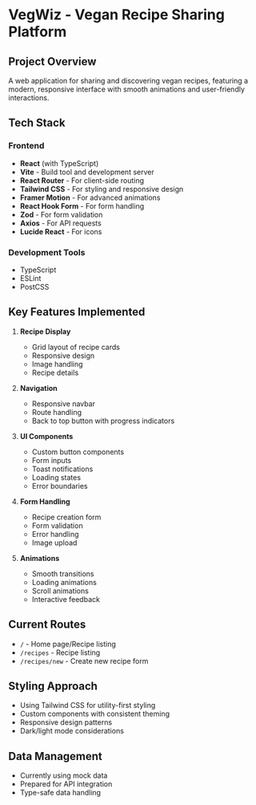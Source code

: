 # VegWiz - Vegan Recipe Sharing Platform

## Project Overview
A web application for sharing and discovering vegan recipes, featuring a modern, responsive interface with smooth animations and user-friendly interactions.

## Tech Stack
### Frontend
- **React** (with TypeScript)
- **Vite** - Build tool and development server
- **React Router** - For client-side routing
- **Tailwind CSS** - For styling and responsive design
- **Framer Motion** - For advanced animations
- **React Hook Form** - For form handling
- **Zod** - For form validation
- **Axios** - For API requests
- **Lucide React** - For icons

### Development Tools
- TypeScript
- ESLint
- PostCSS

## Key Features Implemented
1. **Recipe Display**
   - Grid layout of recipe cards
   - Responsive design
   - Image handling
   - Recipe details

2. **Navigation**
   - Responsive navbar
   - Route handling
   - Back to top button with progress indicators

3. **UI Components**
   - Custom button components
   - Form inputs
   - Toast notifications
   - Loading states
   - Error boundaries

4. **Form Handling**
   - Recipe creation form
   - Form validation
   - Error handling
   - Image upload

5. **Animations**
   - Smooth transitions
   - Loading animations
   - Scroll animations
   - Interactive feedback

## Current Routes
- `/` - Home page/Recipe listing
- `/recipes` - Recipe listing
- `/recipes/new` - Create new recipe form

## Styling Approach
- Using Tailwind CSS for utility-first styling
- Custom components with consistent theming
- Responsive design patterns
- Dark/light mode considerations

## Data Management
- Currently using mock data
- Prepared for API integration
- Type-safe data handling
